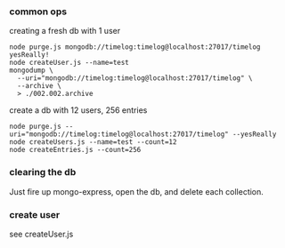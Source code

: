 ### common ops

creating a fresh db with 1 user
```
node purge.js mongodb://timelog:timelog@localhost:27017/timelog yesReally!
node createUser.js --name=test
mongodump \
  --uri="mongodb://timelog:timelog@localhost:27017/timelog" \
  --archive \
  > ./002.002.archive
```

create a db with 12 users, 256 entries
```
node purge.js --uri="mongodb://timelog:timelog@localhost:27017/timelog" --yesReally
node createUsers.js --name=test --count=12
node createEntries.js --count=256
```

### clearing the db

Just fire up mongo-express, open the db, and delete each collection.

### create user

see createUser.js

